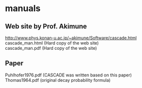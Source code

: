 # manuals

## Web site by Prof. Akimune
http://www.phys.konan-u.ac.jp/~akimune/Software/cascade.html  
cascade_man.html (Hard copy of the web site)  
cascade_man.pdf (Hard copy of the web site)

## Paper
Puhlhofer1976.pdf (CASCADE was written based on this paper)  
Thomas1964.pdf (original decay probability formula)
